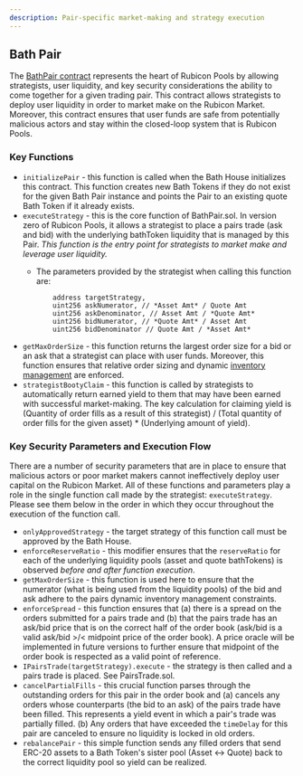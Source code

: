 ```yaml
---
description: Pair-specific market-making and strategy execution
---
```


## Bath Pair

The [BathPair contract](https://github.com/RubiconDeFi/rubicon\_protocol/blob/master/contracts/rubiconPools/BathPair.sol) represents the heart of Rubicon Pools by allowing strategists, user liquidity, and key security considerations the ability to come together for a given trading pair. This contract allows strategists to deploy user liquidity in order to market make on the Rubicon Market. Moreover, this contract ensures that user funds are safe from potentially malicious actors and stay within the closed-loop system that is Rubicon Pools.

### Key Functions

* `initializePair` - this function is called when the Bath House initializes this contract. This function creates new Bath Tokens if they do not exist for the given Bath Pair instance and points the Pair to an existing quote Bath Token if it already exists.
* `executeStrategy` - this is the core function of BathPair.sol. In version zero of Rubicon Pools, it allows a strategist to place a pairs trade (ask and bid) with the underlying bathToken liquidity that is managed by this Pair. _This function is the entry point for strategists to market make and leverage user liquidity._
  *   The parameters provided by the strategist when calling this function are:&#x20;

      ```
          address targetStrategy,
          uint256 askNumerator, // *Asset Amt* / Quote Amt
          uint256 askDenominator, // Asset Amt / *Quote Amt*
          uint256 bidNumerator, // *Quote Amt* / Asset Amt
          uint256 bidDenominator // Quote Amt / *Asset Amt*
      ```
* `getMaxOrderSize` - this function returns the largest order size for a bid or an ask that a strategist can place with user funds. Moreover, this function ensures that relative order sizing and dynamic [inventory management](https://docs.rubicon.finance/contracts/rubicon-pools#constraints-and-risk-parameters) are enforced.
* `strategistBootyClaim` - this function is called by strategists to automatically return earned yield to them that may have been earned with successful market-making. The key calculation for claiming yield is (Quantity of order fills as a result of this strategist) / (Total quantity of order fills for the given asset) \* (Underlying amount of yield).

### Key Security Parameters and Execution Flow

There are a number of security parameters that are in place to ensure that malicious actors or poor market makers cannot ineffectively deploy user capital on the Rubicon Market. All of these functions and parameters play a role in the single function call made by the strategist: `executeStrategy`. Please see them below in the order in which they occur throughout the execution of the function call.

* `onlyApprovedStrategy` - the target strategy of this function call must be approved by the Bath House.
* `enforceReserveRatio` - this modifier ensures that the `reserveRatio` for each of the underlying liquidity pools (asset and quote bathTokens) is observed _before and after function execution_.
* `getMaxOrderSize` - this function is used here to ensure that the numerator (what is being used from the liquidity pools) of the bid and ask adhere to the pairs dynamic inventory management constraints.
* `enforceSpread` - this function ensures that (a) there is a spread on the orders submitted for a pairs trade and (b) that the pairs trade has an ask/bid price that is on the correct half of the order book (ask/bid is a valid ask/bid >/< midpoint price of the order book). A price oracle will be implemented in future versions to further ensure that midpoint of the order book is respected as a valid point of reference.
* `IPairsTrade(targetStrategy).execute` - the strategy is then called and a pairs trade is placed. See PairsTrade.sol.
* `cancelPartialFills` - this crucial function parses through the outstanding orders for this pair in the order book and (a) cancels any orders whose counterparts (the bid to an ask) of the pairs trade have been filled. This represents a yield event in which a pair's trade was partially filled. (b) Any orders that have exceeded the `timeDelay` for this pair are canceled to ensure no liquidity is locked in old orders.
* `rebalancePair` - this simple function sends any filled orders that send ERC-20 assets to a Bath Token's sister pool (Asset <-> Quote) back to the correct liquidity pool so yield can be realized.&#x20;
